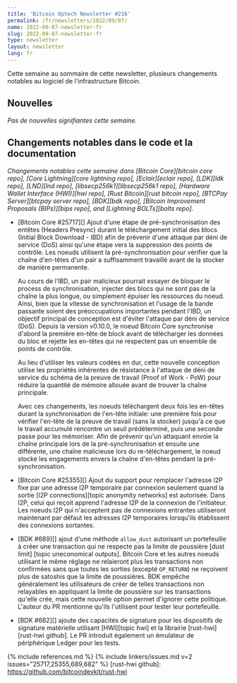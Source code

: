 ```yaml
---
title: 'Bitcoin Optech Newsletter #216'
permalink: /fr/newsletters/2022/09/07/
name: 2022-09-07-newsletter-fr
slug: 2022-09-07-newsletter-fr
type: newsletter
layout: newsletter
lang: fr
---
```

Cette semaine au sommaire de cette newsletter, plusieurs changements notables au
logiciel de l'infrastructure Bitcoin.

## Nouvelles

*Pas de nouvelles signifiantes cette semaine.*

## Changements notables dans le code et la documentation

*Changements notables cette semaine dans [Bitcoin Core][bitcoin core repo], [Core
Lightning][core lightning repo], [Eclair][eclair repo], [LDK][ldk repo],
[LND][lnd repo], [libsecp256k1][libsecp256k1 repo], [Hardware Wallet
Interface (HWI)][hwi repo], [Rust Bitcoin][rust bitcoin repo], [BTCPay
Server][btcpay server repo], [BDK][bdk repo], [Bitcoin Improvement
Proposals (BIPs)][bips repo], and [Lightning BOLTs][bolts repo].*

- [Bitcoin Core #25717][] Ajout d'une étape de pré-synchronisation des entêtes
  (Headers Presync) durant le téléchargement initial des blocs (Initial Block
  Download - IBD) afin de prévenir d'une attaque par déni de service (DoS) ainsi
  qu'une étape vers la suppression des points de contrôle. Les noeuds utilisent
  la pré-synchronisation pour vérifier que la chaîne d'en-têtes d'un pair a
  suffisamment travaillé avant de la stocker de manière permanente.

  Au cours de l’IBD, un pair malicieux pourrait essayer de bloquer le process de
  synchronisation, injecter des blocs qui ne sont pas de la chaîne la plus
  longue, ou simplement épuiser les ressources du noeud. Ainsi, bien que la
  vitesse de synchronisation et l'usage de la bande passante soient des
  préoccupations importantes pendant l'IBD, un objectif principal de conception
  est d'éviter l'attaque par déni de service (DoS). Depuis la version v0.10.0,
  le noeud Bitcoin Core synchronise d'abord la première en-tête de block avant
  de télécharger les données du bloc et rejette les en-têtes qui ne respectent
  pas un ensemble de points de contrôle.

  Au lieu d'utiliser les valeurs codées en dur, cette nouvelle conception
  utilise les propriétés inhérentes de résistance à l'attaque de déni de service
  du schéma de la preuve de travail (Proof of Work - PoW) pour réduire la
  quantité de mémoire allouée avant de trouver la chaîne principale.

  Avec ces changements, les noeuds téléchargent deux fois les en-têtes durant la
  synchronisation de l'en-tête initiale: une première fois pour vérifier
  l'en-tête de la preuve de travail (sans la stocker) jusqu'à ce que le travail
  accumulé rencontre un seuil prédéterminé, puis une seconde passe pour les
  mémoriser. Afin de prévenir qu'un attaquant envoie la chaîne principale lors
  de la pré-synchronisation et ensuite une différente, une chaîne malicieuse
  lors du re-téléchargement, le noeud stocke les engagements envers la chaîne
  d'en-têtes pendant la pré-synchronisation.

- [Bitcoin Core #25355][] Ajout du support pour remplacer l'adresse I2P fixe
  par une adresse I2P temporaire par connexion seulement quand la sortie
  [I2P connections][topic anonymity networks] est autorisée. Dans I2P, celui
  qui reçoit apprend l'adresse I2P de la connexion de l'initiateur. Les noeuds
  I2P qui n'acceptent pas de connexions entrantes utiliseront maintenant par défaut
  les adresses I2P temporaires lorsqu'ils établissent des connexions sortantes.

- [BDK #689][] ajout d'une méthode `allow_dust` autorisant un portefeuille à
  créer une transaction qui ne respecte pas la limite de poussière [dust limit]
  [topic uneconomical outputs]. Bitcoin Core et les autres noeuds utilisant le même
  réglage ne relaieront plus les transactions non confirmées sans que toutes les
  sorties (excepté `OP_RETURN`) ne reçoivent plus de satoshis que la limite de
  poussières. BDK empêche généralement les utilisateurs de créer de telles
  transactions non relayables en appliquant la limite de poussière sur les
  transactions qu'elle crée, mais cette nouvelle option permet d'ignorer cette
  politique. L'auteur du PR mentionne qu'ils l'utilisent pour tester leur
  portefeuille.

- [BDK #682][] ajoute des capacités de signature pour les dispositifs de
  signature matérielle utilisant [HWI][topic hwi] et la librairie
  [rust-hwi][rust-hwi github]. Le PR introduit également un émulateur de
  périphérique Ledger pour les tests.

{% include references.md %}
{% include linkers/issues.md v=2 issues="25717,25355,689,682" %}
[rust-hwi github]: https://github.com/bitcoindevkit/rust-hwi
